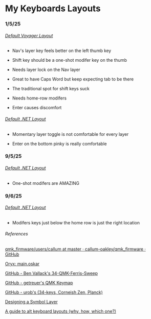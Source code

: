 # My Keyboards Layouts

### 1/5/25

###### [Default Voyager Layout](https://configure.zsa.io/voyager/layouts/default/latest/0/24/tour)

- Nav's layer key feels better on the left thumb key

- Shift key should be a one-shot modifer key on the thumb

- Needs layer lock on the Nav layer

- Great to have Caps Word but keep expecting tab to be there

- The traditional spot for shift keys suck

- Needs home-row modifers

- Enter causes discomfort

###### [Default .NET Layout](https://configure.zsa.io/voyager/layouts/XlOxg/NoyKVw/0)

- Momentary layer toggle is not comfortable for every layer

- Enter on the bottom pinky is really comfortable

### 9/5/25

###### [Default .NET Layout](https://configure.zsa.io/voyager/layouts/XlOxg/NoyKVw/0)

- One-shot modifers are AMAZING

### 9/6/25

###### [Default .NET Layout](https://configure.zsa.io/voyager/layouts/XlOxg/NoyKVw/0)

- Modifers keys just below the home row is just the right location

###### References

[qmk_firmware/users/callum at master · callum-oakley/qmk_firmware · GitHub](https://github.com/callum-oakley/qmk_firmware/tree/master/users/callum)

[Oryx: main.oskar](https://configure.zsa.io/voyager/layouts/pzVjX/latest/2)

[GitHub - Ben Vallack's 34-QMK-Ferris-Sweep](https://github.com/benvallack/34-QMK-Ferris-Sweep/blob/main/keymap.c)

[GitHub - getreuer's QMK Keymap](https://github.com/getreuer/qmk-keymap?tab=readme-ov-file)

[GitHub - urob's (34-keys, Corneish Zen, Planck)](https://github.com/urob/zmk-config)

[Designing a Symbol Layer](https://getreuer.info/posts/keyboards/symbol-layer/index.html)

[A guide to alt keyboard layouts (why, how, which one?)](https://getreuer.info/posts/keyboards/alt-layouts/index.html)
